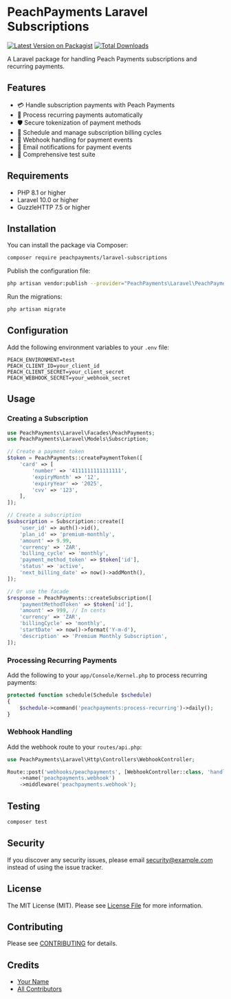 # PeachPayments Laravel Subscriptions

[![Latest Version on Packagist](https://img.shields.io/packagist/v/peachpayments/laravel-subscriptions.svg?style=flat-square)](https://packagist.org/packages/peachpayments/laravel-subscriptions)
[![Total Downloads](https://img.shields.io/packagist/dt/peachpayments/laravel-subscriptions.svg?style=flat-square)](https://packagist.org/packages/peachpayments/laravel-subscriptions)

A Laravel package for handling Peach Payments subscriptions and recurring payments.

## Features

- 💳 Handle subscription payments with Peach Payments
- 🔄 Process recurring payments automatically
- 🛡️ Secure tokenization of payment methods
- 📅 Schedule and manage subscription billing cycles
- 🔔 Webhook handling for payment events
- 📧 Email notifications for payment events
- 🧪 Comprehensive test suite

## Requirements

- PHP 8.1 or higher
- Laravel 10.0 or higher
- GuzzleHTTP 7.5 or higher

## Installation

You can install the package via Composer:

```bash
composer require peachpayments/laravel-subscriptions
```

Publish the configuration file:

```bash
php artisan vendor:publish --provider="PeachPayments\Laravel\PeachPaymentsServiceProvider" --tag="config"
```

Run the migrations:

```bash
php artisan migrate
```

## Configuration

Add the following environment variables to your `.env` file:

```env
PEACH_ENVIRONMENT=test
PEACH_CLIENT_ID=your_client_id
PEACH_CLIENT_SECRET=your_client_secret
PEACH_WEBHOOK_SECRET=your_webhook_secret
```

## Usage

### Creating a Subscription

```php
use PeachPayments\Laravel\Facades\PeachPayments;
use PeachPayments\Laravel\Models\Subscription;

// Create a payment token
$token = PeachPayments::createPaymentToken([
    'card' => [
        'number' => '4111111111111111',
        'expiryMonth' => '12',
        'expiryYear' => '2025',
        'cvv' => '123',
    ],
]);

// Create a subscription
$subscription = Subscription::create([
    'user_id' => auth()->id(),
    'plan_id' => 'premium-monthly',
    'amount' => 9.99,
    'currency' => 'ZAR',
    'billing_cycle' => 'monthly',
    'payment_method_token' => $token['id'],
    'status' => 'active',
    'next_billing_date' => now()->addMonth(),
]);

// Or use the facade
$response = PeachPayments::createSubscription([
    'paymentMethodToken' => $token['id'],
    'amount' => 999, // In cents
    'currency' => 'ZAR',
    'billingCycle' => 'monthly',
    'startDate' => now()->format('Y-m-d'),
    'description' => 'Premium Monthly Subscription',
]);
```

### Processing Recurring Payments

Add the following to your `app/Console/Kernel.php` to process recurring payments:

```php
protected function schedule(Schedule $schedule)
{
    $schedule->command('peachpayments:process-recurring')->daily();
}
```

### Webhook Handling

Add the webhook route to your `routes/api.php`:

```php
use PeachPayments\Laravel\Http\Controllers\WebhookController;

Route::post('webhooks/peachpayments', [WebhookController::class, 'handleWebhook'])
    ->name('peachpayments.webhook')
    ->middleware('peachpayments.webhook');
```

## Testing

```bash
composer test
```

## Security

If you discover any security issues, please email security@example.com instead of using the issue tracker.

## License

The MIT License (MIT). Please see [License File](LICENSE.md) for more information.

## Contributing

Please see [CONTRIBUTING](CONTRIBUTING.md) for details.

## Credits

- [Your Name](https://github.com/yourusername)
- [All Contributors](../../contributors)
